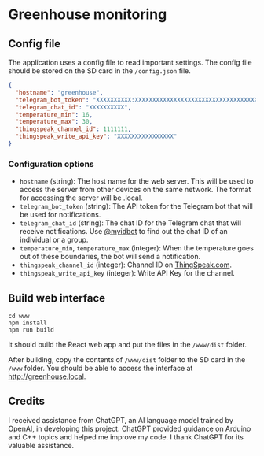 # Greenhouse monitoring

## Config file

The application uses a config file to read important settings.
The config file should be stored on the SD card in the `/config.json` file.

```json
{
  "hostname": "greenhouse",
  "telegram_bot_token": "XXXXXXXXXX:XXXXXXXXXXXXXXXXXXXXXXXXXXXXXXXXXXX",
  "telegram_chat_id": "XXXXXXXXXX",
  "temperature_min": 16,
  "temperature_max": 30,
  "thingspeak_channel_id": 1111111,
  "thingspeak_write_api_key": "XXXXXXXXXXXXXXXX"
}
```

### Configuration options

* `hostname` (string): The host name for the web server. This will be used to access the server from other devices on the same network. The format for accessing the server will be <hostname>.local.
* `telegram_bot_token` (string): The API token for the Telegram bot that will be used for notifications.
* `telegram_chat_id` (string): The chat ID for the Telegram chat that will receive notifications.
Use [@myidbot](https://t.me/myidbot) to find out the chat ID of an individual or a group.
* `temperature_min`, `temperature_max` (integer): When the temperature goes out of these boundaries, the bot will send a notification.
* `thingspeak_channel_id` (integer): Channel ID on [ThingSpeak.com](https://thingspeak.com).
* `thingspeak_write_api_key` (integer): Write API Key for the channel.

## Build web interface

```shell
cd www
npm install
npm run build
```

It should build the React web app and put the files in the `/www/dist` folder.

After building, copy the contents of `/www/dist` folder to the SD card in the `/www` folder. You should be able to access the interface at http://greenhouse.local.

## Credits

I received assistance from ChatGPT, an AI language model trained by OpenAI, in developing this project. ChatGPT provided guidance on Arduino and C++ topics and helped me improve my code. I thank ChatGPT for its valuable assistance.
